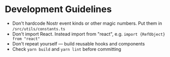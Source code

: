 # Development Guidelines

- Don't hardcode Nostr event kinds or other magic numbers. Put them in `/src/utils/constants.ts`
- Don't import React. Instead import from "react", e.g. `import {RefObject} from "react"`
- Don't repeat yourself — build reusable hooks and components
- Check `yarn build` and `yarn lint` before committing
